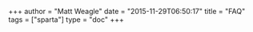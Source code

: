+++
author = "Matt Weagle"
date = "2015-11-29T06:50:17"
title = "FAQ"
tags = ["sparta"]
type = "doc"
+++
